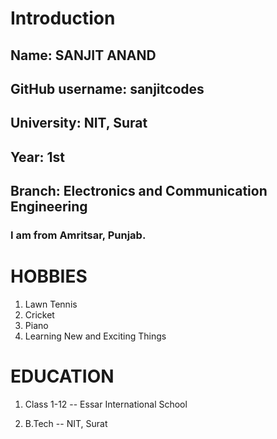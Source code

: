 # Introduction 
## Name: SANJIT ANAND

## GitHub username: sanjitcodes

## University: NIT, Surat

## Year: 1st

## Branch: Electronics and Communication Engineering

### I am from Amritsar, Punjab.

# **HOBBIES**
1. Lawn Tennis
2. Cricket 
3. Piano
4. Learning New and Exciting Things

# **EDUCATION**

1. Class 1-12 -- Essar International School

2. B.Tech     -- NIT, Surat


